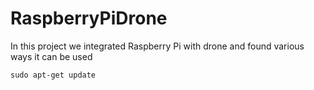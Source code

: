 # RaspberryPiDrone
In this project we integrated Raspberry Pi with drone and found various ways it can be used

```sudo apt-get update```

